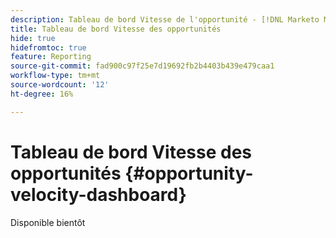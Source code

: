 ```yaml
---
description: Tableau de bord Vitesse de l'opportunité - [!DNL Marketo Measure] - Produit
title: Tableau de bord Vitesse des opportunités
hide: true
hidefromtoc: true
feature: Reporting
source-git-commit: fad900c97f25e7d19692fb2b4403b439e479caa1
workflow-type: tm+mt
source-wordcount: '12'
ht-degree: 16%

---
```


# Tableau de bord Vitesse des opportunités {#opportunity-velocity-dashboard}

Disponible bientôt
